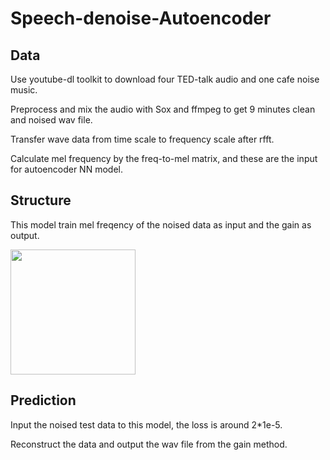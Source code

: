 # Speech-denoise-Autoencoder

## Data

Use youtube-dl toolkit to download four TED-talk audio and one cafe noise music.

Preprocess and mix the audio with Sox and ffmpeg to get 9 minutes clean and noised wav file.

Transfer wave data from time scale to frequency scale after rfft.

Calculate mel frequency by the freq-to-mel matrix, and these are the input for autoencoder NN model.

## Structure

This model train mel freqency of the noised data as input and the gain as output.

<img src="https://github.com/bill9800/Speech-denoise-Autoencoder/raw/master/pic/networkstructure.png" width="200">

## Prediction

Input the noised test data to this model, the loss is around 2*1e-5.

Reconstruct the data and output the wav file from the gain method.











